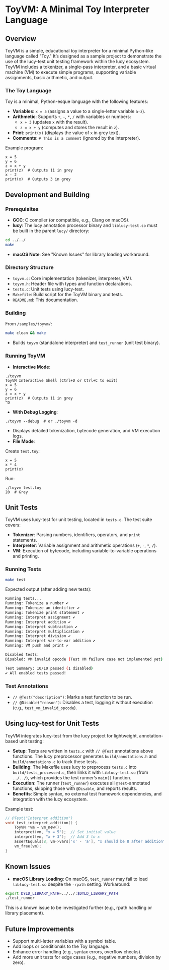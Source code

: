# ToyVM: A Minimal Toy Interpreter Language

## Overview

ToyVM is a simple, educational toy interpreter for a minimal Python-like language called "Toy." It’s designed as a sample project to demonstrate the use of the lucy-test unit testing framework within the lucy ecosystem. ToyVM includes a tokenizer, a single-pass interpreter, and a basic virtual machine (VM) to execute simple programs, supporting variable assignments, basic arithmetic, and output.

### The Toy Language
Toy is a minimal, Python-esque language with the following features:
- **Variables**: `x = 5` (assigns a value to a single-letter variable `a-z`).
- **Arithmetic**: Supports `+`, `-`, `*`, `/` with variables or numbers:
  - `x + 3` (updates `x` with the result).
  - `z = x + y` (computes and stores the result in `z`).
- **Print**: `print(x)` (displays the value of `x` in grey text).
- **Comments**: `# This is a comment` (ignored by the interpreter).

Example program:

```toy
x = 5
y = 6
z = x + y
print(z)  # Outputs 11 in grey
x - 2
print(x)  # Outputs 3 in grey
```

## Development and Building

### Prerequisites
- **GCC**: C compiler (or compatible, e.g., Clang on macOS).
- **lucy**: The lucy annotation processor binary and `liblucy-test.so` must be built in the parent `lucy/` directory:

```bash
cd ../../
make
```

- **macOS Note**: See "Known Issues" for library loading workaround.

### Directory Structure
- `toyvm.c`: Core implementation (tokenizer, interpreter, VM).
- `toyvm.h`: Header file with types and function declarations.
- `tests.c`: Unit tests using lucy-test.
- `Makefile`: Build script for the ToyVM binary and tests.
- `README.md`: This documentation.

### Building
From `/samples/toyvm/`:

```bash
make clean && make
```

- Builds `toyvm` (standalone interpreter) and `test_runner` (unit test binary).

### Running ToyVM
- **Interactive Mode**:

```toy
./toyvm
ToyVM Interactive Shell (Ctrl+D or Ctrl+C to exit)
x = 5
y = 6
z = x + y
print(z)  # Outputs 11 in grey
^D
```
- **With Debug Logging**:

```toy
./toyvm --debug  # or ./toyvm -d
```

  - Displays detailed tokenization, bytecode generation, and VM execution logs.
- **File Mode**:

Create `test.toy`:

```toy
x = 5
x * 4
print(x)
```

Run:

```toy
./toyvm test.toy
20  # Grey
```

## Unit Tests

ToyVM uses lucy-test for unit testing, located in `tests.c`. The test suite covers:
- **Tokenizer**: Parsing numbers, identifiers, operators, and `print` statements.
- **Interpreter**: Variable assignment and arithmetic operations (`+`, `-`, `*`, `/`).
- **VM**: Execution of bytecode, including variable-to-variable operations and printing.

### Running Tests

```bash
make test
```

Expected output (after adding new tests):

```bash
Running tests...
Running: Tokenize a number ✔
Running: Tokenize an identifier ✔
Running: Tokenize print statement ✔
Running: Interpret assignment ✔
Running: Interpret addition ✔
Running: Interpret subtraction ✔
Running: Interpret multiplication ✔
Running: Interpret division ✔
Running: Interpret var-to-var addition ✔
Running: VM push and print ✔

Disabled tests:
Disabled: VM invalid opcode (Test VM failure case not implemented yet)

Test Summary: 10/10 passed (1 disabled)
✔ All enabled tests passed!
```

### Test Annotations
- `// @Test("description")`: Marks a test function to be run.
- `// @Disable("reason")`: Disables a test, logging it without execution (e.g., `test_vm_invalid_opcode`).

## Using lucy-test for Unit Tests

ToyVM integrates lucy-test from the lucy project for lightweight, annotation-based unit testing:
- **Setup**: Tests are written in `tests.c` with `// @Test` annotations above functions. The lucy preprocessor generates `build/annotations.h` and `build/annotations.c` to track these tests.
- **Building**: The Makefile uses lucy to preprocess `tests.c` into `build/tests_processed.c`, then links it with `liblucy-test.so` (from `../../`), which provides the test runner’s `main()` function.
- **Execution**: The runner (`test_runner`) executes all `@Test`-annotated functions, skipping those with `@Disable`, and reports results.
- **Benefits**: Simple syntax, no external test framework dependencies, and integration with the lucy ecosystem.

Example test:

```c
// @Test("Interpret addition")
void test_interpret_addition() {
    ToyVM *vm = vm_new();
    interpret(vm, "x = 5");  // Set initial value
    interpret(vm, "x + 3");  // Add 3 to x
    assertEquals(8, vm->vars['x' - 'a'], "x should be 8 after addition");
    vm_free(vm);
}
```

## Known Issues
- **macOS Library Loading**: On macOS, `test_runner` may fail to load `liblucy-test.so` despite the `-rpath` setting. Workaround:

```bash
export DYLD_LIBRARY_PATH=../../:$DYLD_LIBRARY_PATH
./test_runner
```

This is a known issue to be investigated further (e.g., rpath handling or library placement).

## Future Improvements
- Support multi-letter variables with a symbol table.
- Add loops or conditionals to the Toy language.
- Enhance error handling (e.g., syntax errors, overflow checks).
- Add more unit tests for edge cases (e.g., negative numbers, division by zero).